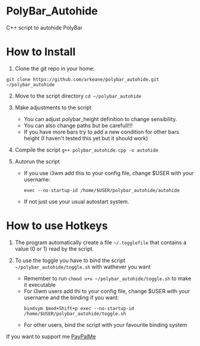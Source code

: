 # PolyBar_Autohide
C++ script to autohide PolyBar

# How to Install
1. Clone the git repo in your home: 
```
git clone https://github.com/arkeane/polybar_autohide.git ~/polybar_autohide
```

2. Move to the script directory `cd ~/polybar_autohide`

3. Make adjustments to the script
     - You can adjust polybar_height definition to change sensibility.
     - You can also change paths but be carefull!!!
     - If you have more bars try to add a new condition for other bars height (I haven't tested this yet but it should work)
  
4. Compile the script `g++ polybar_autohide.cpp -o autohide`

5. Autorun the script
     - If you use i3wm add this to your config file, change $USER with your username:
       ```
       exec --no-startup-id /home/$USER/polybar_autohide/autohide
       ```
     - If not just use your usual autostart system.

# How to use Hotkeys
1. The program automatically create a file `~/.togglefile` that contains a value (0 or 1) read by the script.

2. To use the toggle you have to bind the script `~/polybar_autohide/toggle.sh` with wathever you want
     - Remember to run `chmod u+x ~/polybar_autohide/toggle.sh` to make it executable
     - For i3wm users add thi to your config file, change $USER with your username and the binding if you want:
          ```
          bindsym $mod+Shift+p exec --no-startup-id /home/$USER/polybar_autohide/toggle.sh
          ```
     - For other users, bind the script with your favourite binding system 


If you want to support me [PayPalMe](paypal.me/LudovicoPestarino)
